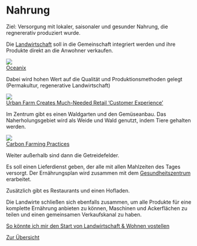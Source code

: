 # Nahrung

Ziel: Versorgung mit lokaler, saisonaler und gesunder Nahrung, die regnererativ produziert wurde.

Die [Landwirtschaft](../landwirtschaft/landwirtschaft.md) soll in die Gemeinschaft integriert werden und ihre Produkte direkt an die Anwohner verkaufen.

![](https://oceanix.org/wp-content/uploads/2019/04/oceanix-p2.jpg)  
[Oceanix](https://oceanix.org/)

Dabei wird hohen Wert auf die Qualität und Produktionsmethoden gelegt (Permakultur, regenerative Landwirtschaft)

![](https://s3-ap-southeast-2.amazonaws.com/tud-media/assets/images/920af67a-9219-4b82-9d67-c1c04cb6c2a0/920af67a-9219-4b82-9d67-c1c04cb6c2a0-1280.webp)  
[Urban Farm Creates Much-Needed Retail ‘Customer Experience’ ](https://theurbandeveloper.com/articles/urban-farm-creates-much-needed-retail-customer-experience-)

Im Zentrum gibt es einen Waldgarten und den Gemüseanbau. Das Naherholungsgebiet wird als Weide und Wald genutzt, indem Tiere gehalten werden.

![](http://www.perennialsolutions.org/wp-content/uploads/2014/12/8.1c-silvopasture-1024x768.jpg)  
[Carbon Farming Practices](http://www.perennialsolutions.org/carbon-farming-practices)

Weiter außerhalb sind dann die Getreidefelder.

Es soll einen Lieferdienst geben, der alle mit allen Mahlzeiten des Tages versorgt. Der Ernährungsplan wird zusammen mit dem [Gesundheitszentrum](./gesundheit.md) erarbeitet.

Zusätzlich gibt es Restaurants und einen Hofladen.

Die Landwirte schließen sich ebenfalls zusammen, um alle Produkte für eine komplette Ernährung anbieten zu können, Maschinen und Ackerflächen zu teilen und einen gemeinsamen Verkaufskanal zu haben.

[So könnte ich mir den Start von Landwirtschaft & Wohnen vostellen](../leben/gesellschaft/start.md)

[Zur Übersicht](./masterplan.md)